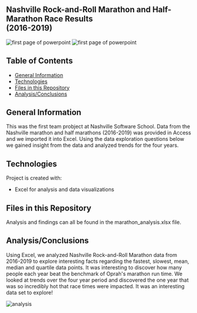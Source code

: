 ## Nashville Rock-and-Roll Marathon and Half-Marathon Race Results <br> (2016-2019)

![first page of powerpoint](../main/images/marathon2.png)
![first page of powerpoint](../main/images/marathon1.jpeg)
<br>

## Table of Contents
* [General Information](#general-information)
* [Technologies](#technologies)
* [Files in this Repository](#files)
* [Analysis/Conclusions](#analysis)


## <a name="general-information"></a>General Information
This was the first team probject at Nashville Software School.  Data from the Nashville marathon and half marathons (2016-2019) was provided in Access and we imported it into Excel.  Using the data exploration questions below we gained insight from the data and analyzed trends for the four years.  


## <a name="technologies"></a>Technologies
Project is created with:
* Excel for analysis and data visualizations


## <a name="files"></a>Files in this Repository
Analysis and findings can all be found in the marathon_analysis.xlsx file.


## <a name="analysis"></a>Analysis/Conclusions
Using Excel, we analyzed Nashville Rock-and-Roll Marathon data from 2016-2019 to explore interesting facts regarding the fastest, slowest, mean, median and quartile data points.  It was interesting to discover how many people each year beat the benchmark of Oprah's marathon run time.  We looked at trends over the four year period and discovered the one year that was so incredibly hot that race times were impacted.   It was an interesting data set to explore!

![analysis](../main/images/analysis1.jpg)
